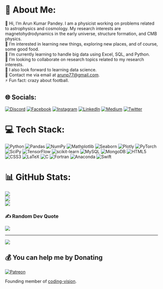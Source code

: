 # 💫 About Me:
👋 Hi, I’m Arun Kumar Pandey. I am a physicist working on problems related to astrophysics and cosmology. My research interests are magnetohydrodynamics in the early universe, structure formation, and CMB physics.<br>👀 I’m interested in learning new things, exploring new places, and of course, some good food.<br>🌱 I’m currently learning to handle big data using Excel, SQL, and Python.<br>👯 I’m looking to collaborate on research topics related to my research interests.<br>🤝 I also look forward to learning data science.<br>💬 Contact me via email at arunp77@gmail.com.<br>⚡ Fun fact: crazy about football.


## 🌐 Socials:
[![Discord](https://img.shields.io/badge/Discord-%237289DA.svg?logo=discord&logoColor=white)](https://discord.gg/Arunp77#0338) [![Facebook](https://img.shields.io/badge/Facebook-%231877F2.svg?logo=Facebook&logoColor=white)](https://facebook.com/arunp77) [![Instagram](https://img.shields.io/badge/Instagram-%23E4405F.svg?logo=Instagram&logoColor=white)](https://instagram.com/arunp77) [![LinkedIn](https://img.shields.io/badge/LinkedIn-%230077B5.svg?logo=linkedin&logoColor=white)](https://linkedin.com/in/arunp77) [![Medium](https://img.shields.io/badge/Medium-12100E?logo=medium&logoColor=white)](https://medium.com/@arunp77) [![Twitter](https://img.shields.io/badge/Twitter-%231DA1F2.svg?logo=Twitter&logoColor=white)](https://twitter.com/arunp77_)

# 💻 Tech Stack:

![Python](https://img.shields.io/badge/python-3670A0?style=flat-square&logo=python&logoColor=ffdd54) 
![Pandas](https://img.shields.io/badge/pandas-%23150458.svg?style=flat-square&logo=pandas&logoColor=white) 
![NumPy](https://img.shields.io/badge/numpy-%23013243.svg?style=flat-square&logo=numpy&logoColor=white) 
![Mathplotlib](https://img.shields.io/badge/Mathplotlib-gruvbox) 
![Seaborn](https://img.shields.io/badge/Seaborn-lightgrey) 
![Plotly](https://img.shields.io/badge/Plotly-%233F4F75.svg?style=flat-square&logo=plotly&logoColor=white) 
![PyTorch](https://img.shields.io/badge/PyTorch-%23EE4C2C.svg?style=flat-square&logo=PyTorch&logoColor=white) 
![SciPy](https://img.shields.io/badge/SciPy-%230C55A5.svg?style=flat-square&logo=scipy&logoColor=%white) 
![TensorFlow](https://img.shields.io/badge/TensorFlow-%23FF6F00.svg?style=flat-square&logo=TensorFlow&logoColor=white) 
![scikit-learn](https://img.shields.io/badge/scikit--learn-%23F7931E.svg?style=flat-square&logo=scikit-learn&logoColor=white)
![MySQL](https://img.shields.io/badge/mysql-%2300f.svg?style=flat-square&logo=mysql&logoColor=white) 
![MongoDB](https://img.shields.io/badge/MongoDB-%234ea94b.svg?style=flat-square&logo=mongodb&logoColor=white) 
![HTML5](https://img.shields.io/badge/html5-%23E34F26.svg?style=flat-square&logo=html5&logoColor=white) 
![CSS3](https://img.shields.io/badge/css3-%231572B6.svg?style=flat-square&logo=css3&logoColor=white) 
![LaTeX](https://img.shields.io/badge/latex-%23008080.svg?style=flat-square&logo=latex&logoColor=white)
![C](https://img.shields.io/badge/c-%2300599C.svg?style=flat-square&logo=c&logoColor=white)
![Fortran](https://img.shields.io/badge/Fortran-%23734F96.svg?style=flat-square&logo=fortran&logoColor=white)
![Anaconda](https://img.shields.io/badge/Anaconda-%2344A833.svg?style=flat-square&logo=anaconda&logoColor=white) 
![Swift](https://img.shields.io/badge/swift-F54A2A?style=flat-square&logo=swift&logoColor=white) 

# 📊 GitHub Stats:
![](https://github-readme-stats.vercel.app/api?username=arunsinp&theme=merko&hide_border=false&include_all_commits=false&count_private=false)<br/>
![](https://github-readme-streak-stats.herokuapp.com/?user=arunsinp&theme=merko&hide_border=false)<br/>
![](https://github-readme-stats.vercel.app/api/top-langs/?username=arunsinp&theme=merko&hide_border=false&include_all_commits=false&count_private=false&layout=compact)

### ✍️ Random Dev Quote
![](https://quotes-github-readme.vercel.app/api?type=horizontal&theme=radical)

---
[![](https://visitcount.itsvg.in/api?id=arunsinp&icon=5&color=0)](https://visitcount.itsvg.in)

  ## 💰 You can help me by Donating
  [![Patreon](https://img.shields.io/badge/Patreon-F96854?style=for-the-badge&logo=patreon&logoColor=white)](https://patreon.com/user?u=87801682)


Founding member of [coding-vision]( https://arunsinp.github.io/vision-coding/).
<!------
https://github.com/anuraghazra/github-readme-stats
------>
<!-- Proudly created with GPRM ( https://gprm.itsvg.in ) -->
